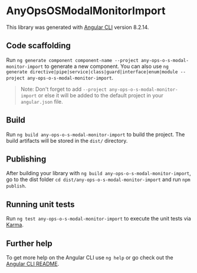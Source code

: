 # AnyOpsOSModalMonitorImport

This library was generated with [Angular CLI](https://github.com/angular/angular-cli) version 8.2.14.

## Code scaffolding

Run `ng generate component component-name --project any-ops-o-s-modal-monitor-import` to generate a new component. You can also use `ng generate directive|pipe|service|class|guard|interface|enum|module --project any-ops-o-s-modal-monitor-import`.
> Note: Don't forget to add `--project any-ops-o-s-modal-monitor-import` or else it will be added to the default project in your `angular.json` file. 

## Build

Run `ng build any-ops-o-s-modal-monitor-import` to build the project. The build artifacts will be stored in the `dist/` directory.

## Publishing

After building your library with `ng build any-ops-o-s-modal-monitor-import`, go to the dist folder `cd dist/any-ops-o-s-modal-monitor-import` and run `npm publish`.

## Running unit tests

Run `ng test any-ops-o-s-modal-monitor-import` to execute the unit tests via [Karma](https://karma-runner.github.io).

## Further help

To get more help on the Angular CLI use `ng help` or go check out the [Angular CLI README](https://github.com/angular/angular-cli/blob/master/README.md).
